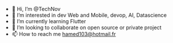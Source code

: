 - 👋 Hi, I’m @TechNov
- 👀 I’m interested in dev Web and Mobile, devop, AI, Datascience
- 🌱 I’m currently learning Flutter
- 💞️ I’m looking to collaborate on open source or private project
- 📫 How to reach me hamed103@hotmail.fr

<!---
TechNov/TechNov is a ✨ special ✨ repository because its `README.md` (this file) appears on your GitHub profile.
You can click the Preview link to take a look at your changes.
--->
